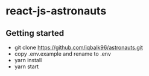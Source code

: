 # react-js-astronauts

## Getting started
- git clone https://github.com/iqbalk96/astronauts.git
- copy .env.example and rename to .env
- yarn install
- yarn start
